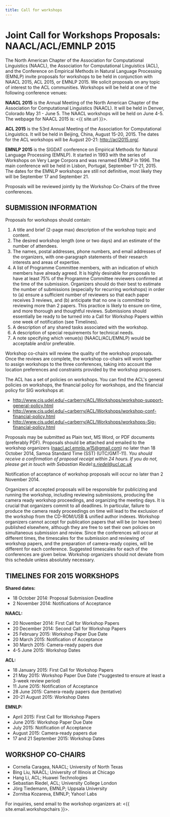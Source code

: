 ```yaml
---
title: Call for workshops
---
```


# Joint Call for Workshops Proposals: NAACL/ACL/EMNLP&nbsp;2015

The North American Chapter of the Association for Computational Linguistics (NAACL), the Association for Computational Linguistics (ACL), and the Conference on Empirical Methods in Natural Language Processing (EMNLP) invite proposals for workshops to be held in conjunction with NAACL 2015, ACL 2015, or EMNLP 2015. We solicit proposals on any topic of interest to the ACL communities. Workshops will be held at one of the following conference venues:

**NAACL 2015** is the Annual Meeting of the North American Chapter of the Association for Computational Linguistics (NAACL). It will be held in Denver, Colorado May 31 - June 5. The NAACL workshops will be held on June 4-5. The webpage for NAACL 2015 is: <{{ site.url }}>.

**ACL 2015** is the 53rd Annual Meeting of the Association for Computational Linguistics. It will be held in Beijing, China, August 15-20, 2015. The dates for the ACL workshops will be August 20-21: <http://acl2015.org/>.

**EMNLP 2015** is the SIGDAT conference on Empirical Methods for Natural Language Processing (EMNLP). It started in 1993 with the series of Workshops on Very Large Corpora and was renamed EMNLP in 1996. The main conference will be held in Lisbon, Portugal, September 17-21, 2015. The dates for the EMNLP workshops are still not definitive, most likely they will be September 17 and September 21.

Proposals will be reviewed jointly by the Workshop Co-Chairs of the three conferences.

## SUBMISSION INFORMATION

Proposals for workshops should contain:

1. A title and brief (2-page max) description of the workshop topic and content.
2. The desired workshop length (one or two days) and an estimate of the number of attendees.
3. The names, postal addresses, phone numbers, and email addresses of the organizers, with one-paragraph statements of their research interests and areas of expertise.
4. A list of Programme Committee members, with an indication of which members have already agreed. It is highly desirable for proposals to have at least 75% of the Programme Committee reviewers confirmed at the time of the submission. Organizers should do their best to estimate the number of submissions (especially for recurring workshops) in order to (a) ensure a sufficient number of reviewers so that each paper receives 3 reviews, and (b) anticipate that no one is committed to reviewing more than 2 papers. This practice is likely to ensure on-time, and more thorough and thoughtful reviews. Submissions should essentially be ready to be turned into a Call for Workshop Papers within one week of notification (see Timelines).
5. A description of any shared tasks associated with the workshop.
6. A description of special requirements for technical needs.
7. A note specifying which venue(s) (NAACL/ACL/EMNLP) would be acceptable and/or preferable.

Workshop co-chairs will review the quality of the workshop proposals. Once the reviews are complete, the workshop co-chairs will work together to assign workshops to the three conferences, taking into account the location preferences and constraints provided by the workshop proposers.

The ACL has a set of policies on workshops.
You can find the ACL's general policies on workshops, the financial policy for workshops, and the financial policy for SIG workshops at:

- <http://www.cis.udel.edu/~carberry/ACL/Workshops/workshop-support-general-policy.html>
- <http://www.cis.udel.edu/~carberry/ACL/Workshops/workshop-conf-financial-policy.html>
- <http://www.cis.udel.edu/~carberry/ACL/Workshops/workshops-Sig-financial-policy.html>

Proposals may be submitted as Plain text, MS Word, or PDF documents (preferably PDF). Proposals should be attached and emailed to the workshop organizers (naacl.acl.emnlp.w15@gmail.com) no later than 18 October 2014, Samoa Standard Time (SST) (UTC/GMT-11). *You should receive a confirmation of proposal receipt within 24 hours. If you do not, please get in touch with Sebastian Riedel:s.riedel@ucl.ac.uk*

Notification of acceptance of workshop proposals will occur no later than 2 November 2014.

Organizers of accepted proposals will be responsible for publicizing and running the workshop, including reviewing submissions, producing the camera ready workshop proceedings, and organizing the meeting days. It is crucial that organizers commit to all deadlines. In particular, failure to produce the camera ready proceedings on time will lead to the exclusion of the workshop from the CD-ROM/USB & unified author indexes. Workshop organizers cannot accept for publication papers that will be (or have been) published elsewhere, although they are free to set their own policies on simultaneous submission and review. Since the conferences will occur at different times, the timescales for the submission and reviewing of workshop papers, and the preparation of camera-ready copies, will be different for each conference. Suggested timescales for each of the conferences are given below. Workshop organizers should not deviate from this schedule unless absolutely necessary.

## TIMELINES FOR 2015 WORKSHOPS

**Shared dates:**

- 18 October 2014: Proposal Submission Deadline
- 2 November 2014: Notifications of Acceptance

**NAACL:**

- 20 November 2014: First Call for Workshop Papers
- 20 December 2014: Second Call for Workshop Papers
- 25 February 2015: Workshop Paper Due Date
- 20 March 2015: Notification of Acceptance
- 30 March 2015: Camera-ready papers due
- 4-5 June 2015: Workshop Dates

**ACL:**

- 18 January 2015: First Call for Workshop Papers
- 21 May 2015: Workshop Paper Due Date (*suggested to ensure at least a 3-week review period)
- 11 June 2015: Notification of Acceptance
- 28 June 2015: Camera-ready papers due (tentative)
- 20-21 August 2015: Workshop Dates

**EMNLP:**

- April 2015: First Call for Workshop Papers
- June 2015: Workshop Paper Due Date
- July 2015: Notification of Acceptance
- August 2015: Camera-ready papers due
- 17 and 21 September 2015: Workshop Dates

## WORKSHOP CO-CHAIRS

- Cornelia Caragea, NAACL; University of North Texas
- Bing Liu, NAACL; University of Illinois at Chicago
- Hang Li, ACL; Huawei Technologies
- Sebastian Riedel, ACL; University College London
- Jörg Tiedemann, EMNLP; Uppsala University
- Zornitsa Kozareva, EMNLP; Yahoo! Labs

For inquiries, send email to the workshop organizers at:
<{{ site.email.workshopchairs }}>.
